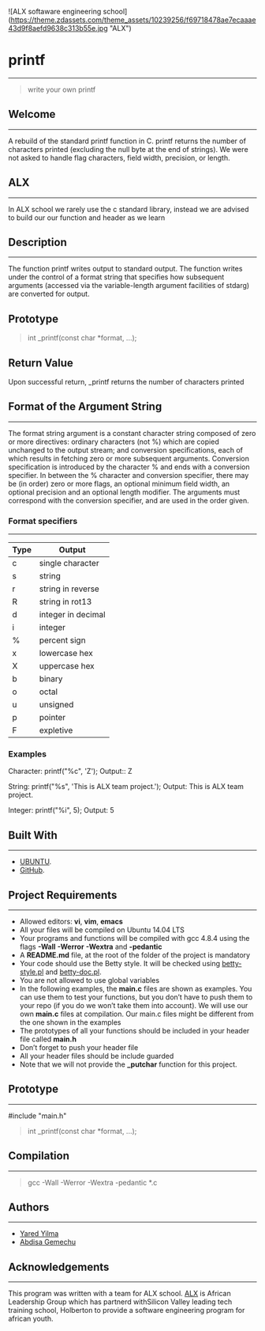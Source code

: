 ![ALX softaware engineering school] (https://theme.zdassets.com/theme_assets/10239256/f69718478ae7ecaaae43d9f8aefd9638c313b55e.jpg "ALX")
# printf
---
> write your own printf 
## Welcome
---
A rebuild of the standard printf function in C. printf returns the number of characters printed (excluding the null byte at the end of strings). We were not asked to handle flag characters, field width, precision, or length.
## ALX
---
In ALX school we rarely use the c standard library, instead we are advised to build our our function and header as we learn 

## Description
---
The function printf writes output to standard output. The function writes under the control of a format string that specifies how subsequent arguments (accessed via the variable-length argument facilities of stdarg) are converted for output.

## Prototype
> int _printf(const char *format, ...);

## Return Value

Upon successful return, _printf returns the number of characters printed

## Format of the Argument String
---
The format string argument is a constant character string composed of zero or more directives: ordinary characters (not %) which are copied unchanged to the output stream; and conversion specifications, each of which results in fetching zero or more subsequent arguments. Conversion specification is introduced by the character % and ends with a conversion specifier. In between the % character and conversion specifier, there may be (in order) zero or more flags, an optional minimum field width, an optional precision and an optional length modifier. The arguments must correspond with the conversion specifier, and are used in the order given.

### Format specifiers
---
| Type        | Output               |
| ----------- | -------------------- |
| c           | single character     |
| s           | string               |
| r           | string in reverse    |
| R           | string in rot13      |
| d           | integer in decimal   |
| i           | integer              |
| %           | percent sign         |
| x           | lowercase hex        |
| X           | uppercase hex        |
| b           | binary               |
| o           | octal                |
| u    	      | unsigned             |
| p           | pointer              |
| F           | expletive            |

### Examples
Character: printf("%c", 'Z'); Output:: Z

String: printf("%s", 'This is  ALX team project.'); Output: This is ALX team project.

Integer: printf("%i", 5); Output: 5


## Built With
---
- [UBUNTU](https://ubuntu.com/).
- [GitHub](https://github-dotcom.gateway.web.tr/).

## Project Requirements
---
- Allowed editors: **vi**, **vim**, **emacs**
- All your files will be compiled on Ubuntu 14.04 LTS
- Your programs and functions will be compiled with gcc 4.8.4 using the flags **-Wall** **-Werror** **-Wextra** and **-pedantic**
- A **README.md** file, at the root of the folder of the project is mandatory
- Your code should use the Betty style. It will be checked using [betty-style.pl](https://github-dotcom.gateway.web.tr/holbertonschool/Betty/blob/master/betty-style.pl) and [betty-doc.pl](https://github-dotcom.gateway.web.tr/holbertonschool/Betty/blob/master/betty-doc.pl).
- You are not allowed to use global variables
- In the following examples, the **main.c** files are shown as examples. You can use them to test your functions, but you don’t have to push them to your repo (if you do we won’t take them into account). We will use our own **main.c** files at compilation. Our main.c files might be different from the one shown in the examples
- The prototypes of all your functions should be included in your header file called **main.h**
- Don’t forget to push your header file
- All your header files should be include guarded
- Note that we will not provide the **_putchar** function for this project.

## Prototype
---
#include "main.h"
> int _printf(const char *format, ...);

## Compilation
---
> gcc -Wall -Werror -Wextra -pedantic *.c

## Authors
---
- [Yared Yilma](https://github.com/yaredow)
- [Abdisa Gemechu](https://github.com/abdisag1)

## Acknowledgements
---
This program was written with a team for ALX school. [ALX](https://www.alxafrica.com/) is African  Leadership Group which has partnerd withSilicon Valley leading tech training school, Holberton to provide a software engineering program for african youth. 
